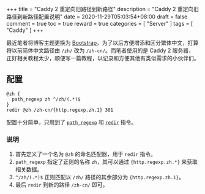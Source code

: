 +++
title = "Caddy 2 重定向旧路径到新路径"
description = "Caddy 2 重定向旧路径到新路径配置说明"
date = 2020-11-29T05:03:54+08:00
draft = false
comment = true
toc = true
reward = true
categories = [
  "Server"
]
tags = [
  "Caddy"
]
+++

最近笔者将博客主题更换为 [Bootstrap](https://github.com/razonyang/hugo-theme-bootstrap)，为了以后方便增添和区分繁体中文，打算将以前简体中文路径由 `/zh/` 改为 `/zh-cn/`。而笔者使用的是 Caddy 2 服务器，正好相关教程太少，顺便写一篇教程，以记录和方便其他有类似需求的小伙伴们。
<!--more-->

## 配置

```caddy
@zh {
  path_regexp zh ^/zh/(.*)$
}
redir @zh /zh-cn/{http.regexp.zh.1} 301
```

配置十分简单，只用到了 [`path_regexp`](https://caddyserver.com/docs/caddyfile/matchers#path-regexp) 和 [`redir`](https://caddyserver.com/docs/caddyfile/directives/redir) 指令。

### 说明

1. 首先定义了一个名为 `@zh` 的命名匹配器，用于 `redir` 指令。
1. `path_regexp` 指定了正则的名称 `zh`，其可以通过 `{http.regexp.zh.*}` 来获取相关数据。
1. `^/zh/(.*)$` 正则匹配以 `/zh/` 路径的其余部分为 `{http.regexp.zh.1}`。
1. 最后 `redir` 到新的路径 `/zh-cn/` 即可。

